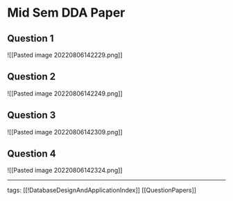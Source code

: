 # Mid Sem DDA Paper
## Question 1
![[Pasted image 20220806142229.png]]

## Question 2
![[Pasted image 20220806142249.png]]

## Question 3
![[Pasted image 20220806142309.png]]

## Question 4
![[Pasted image 20220806142324.png]]

---
tags: [[!DatabaseDesignAndApplicationIndex]] [[QuestionPapers]]